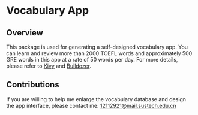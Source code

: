 # Vocabulary App

## Overview
This package is used for generating a self-designed vocabulary app. You can learn and review more than 2000 TOEFL words and approximately 500 GRE words in this app at a rate of 50 words per day. For more details, please refer to [Kivy](https://kivy.org/) and [Buildozer](https://buildozer.readthedocs.io/en/latest/index.html).   

## Contributions
If you are willing to help me enlarge the vocabulary database and design the app interface, please contact me: 12112921@mail.sustech.edu.cn 
